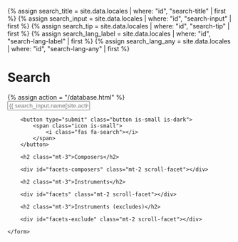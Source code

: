 
{% assign search_title = site.data.locales | where: "id", "search-title" | first %}
{% assign search_input = site.data.locales | where: "id", "search-input" | first %}
{% assign search_tip = site.data.locales | where: "id", "search-tip" | first %}
{% assign search_lang_label = site.data.locales | where: "id", "search-lang-label" | first %}
{% assign search_lang_any = site.data.locales | where: "id", "search-lang-any" | first %}

<h1>Search</h1>

<div id="website-search-form">
    {% assign action = "/database.html" %}
    <form id="search-form" action="{{ site.baseurl }}{{ action }}">
        <div class="field">
            <div class="control">
                <input id="website-search" class="input is-small" type="text" name="q" placeholder="{{ search_input.name[site.active_lang] }} ... ">
            </div>
        </div>

        <button type="submit" class="button is-small is-dark">
            <span class="icon is-small">
                <i class="fas fa-search"></i>
            </span>
        </button>

        <h2 class="mt-3">Composers</h2>

        <div id="facets-composers" class="mt-2 scroll-facet"></div>

        <h2 class="mt-3">Instruments</h2>

        <div id="facets" class="mt-2 scroll-facet"></div>

        <h2 class="mt-3">Instruments (excludes)</h2>

        <div id="facets-exclude" class="mt-2 scroll-facet"></div>

    </form>
</div>